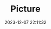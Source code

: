 ---
weight: 1
images:
- /images/edited/63.jpeg
title: Picture
date: 2023-12-07 22:11:32
tags: [luminar neo,work]
---